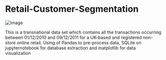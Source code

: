 # Retail-Customer-Segmentation

![image](https://github.com/kaien123/Retail-Customer-Segmentation/assets/93868660/c2a1044f-06dd-432d-a068-976569899862)

This is a transnational data set which contains all the transactions occurring between 01/12/2010 and 09/12/2011 for a UK-based and registered non-store online retail. Using of Pandas to pre-process data, SQLite on jupyternotebook for database extraction and matplotlib for data visualization

